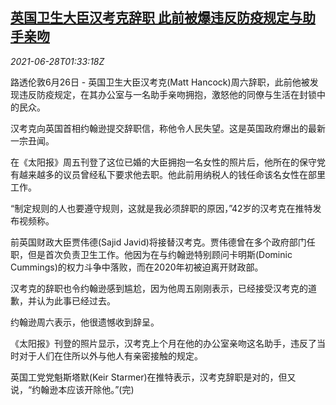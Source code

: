 <!--1624845662000-->
[英国卫生大臣汉考克辞职 此前被爆违反防疫规定与助手亲吻](https://cn.reuters.com/article/british-health-official-resigns-0626-sat-idCNKCS2E4039)
------

<div><i>2021-06-28T01:33:18Z</i></div><p>路透伦敦6月26日 - 英国卫生大臣汉考克(Matt Hancock)周六辞职，此前他被发现违反防疫规定，在其办公室与一名助手亲吻拥抱，激怒他的同僚与生活在封锁中的民众。</p><p>汉考克向英国首相约翰逊提交辞职信，称他令人民失望。这是英国政府爆出的最新一宗丑闻。</p><p>在《太阳报》周五刊登了这位已婚的大臣拥抱一名女性的照片后，他所在的保守党有越来越多的议员曾经私下要求他去职。他此前用纳税人的钱任命该名女性在部里工作。</p><p>“制定规则的人也要遵守规则，这就是我必须辞职的原因，”42岁的汉考克在推特发布视频称。</p><p>前英国财政大臣贾伟德(Sajid Javid)将接替汉考克。贾伟德曾在多个政府部门任职，但是首次负责卫生工作。他因为在与约翰逊特别顾问卡明斯(Dominic Cummings)的权力斗争中落败，而在2020年初被迫离开财政部。</p><p>汉考克的辞职也令约翰逊感到尴尬，因为他周五刚刚表示，已经接受汉考克的道歉，并认为此事已经过去。</p><p>约翰逊周六表示，他很遗憾收到辞呈。</p><p>《太阳报》刊登的照片显示，汉考克上个月在他的办公室亲吻这名助手，违反了当时对于人们在住所以外与他人有亲密接触的规定。</p><p>英国工党党魁斯塔默(Keir Starmer)在推特表示，汉考克辞职是对的，但又说，“约翰逊本应该开除他。”(完)</p>
